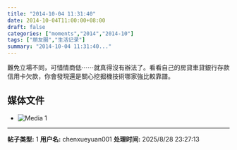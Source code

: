 ```yaml
---
title: "2014-10-04 11:31:40"
date: 2014-10-04T11:00:00+08:00
draft: false
categories: ["moments","2014","2014-10"]
tags: ["朋友圈","生活记录"]
summary: "2014-10-04 11:31:40..."
---
```


難免立場不同，可惜情商低⋯⋯就真得沒有辦法了。看看自己的房貸車貸銀行存款信用卡欠款，你會發現還是關心挖掘機技術哪家強比較靠譜。

## 媒体文件

- ![Media 1](/Moments/photos/2014-10-04/201410041131400.jpg)

---

**帖子类型:** 1
**用户名:** chenxueyuan001
**处理时间:** 2025/8/28 23:27:13